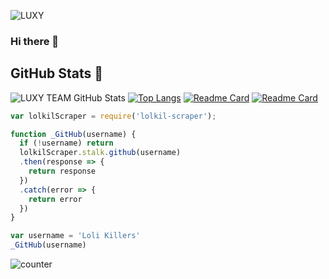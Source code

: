 ![LUXY](https://raw.githubusercontent.com/LoliKillers/LoliKillers-Database/master/video/anim.gif)
### Hi there 👋


## GitHub Stats 🌟

![LUXY TEAM GitHub Stats](https://github-readme-stats.vercel.app/api?username=LuxyTeam&theme=chartreuse-dark&count_private=true&show_icons=true&cache_seconds=1800)
[![Top Langs](https://github-readme-stats.vercel.app/api/top-langs/?username=LoliKillers&theme=chartreuse-dark&layout=compact)](https://github.com/LoliKillers/LoliKillers)
[![Readme Card](https://github-readme-stats.vercel.app/api/pin/?username=LoliKillers&repo=Apriliya-Api&theme=blue-green)](https://github.com/LoliKillers/LoliKillers)
[![Readme Card](https://github-readme-stats.vercel.app/api/pin/?username=LoliKillers&repo=lolkil-scraper&theme=blue-green)](https://github.com/LoliKillers/LoliKillers)


```javascript
var lolkilScraper = require('lolkil-scraper');

function _GitHub(username) {
  if (!username) return
  lolkilScraper.stalk.github(username)
  .then(response => {
    return response
  })
  .catch(error => {
    return error
  })
}

var username = 'Loli Killers'
_GitHub(username)
```

![counter](https://komarev.com/ghpvc/?username=LoliKillers&style=flat-square)



